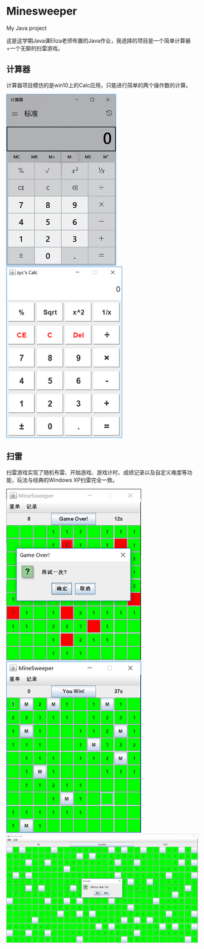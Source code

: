 # Minesweeper
My Java project

这是这学期Java课Eliza老师布置的Java作业，我选择的项目是一个简单计算器+一个无聊的扫雷游戏。

## 计算器
计算器项目模仿的是win10上的Calc应用，只能进行简单的两个操作数的计算。

![image](截图/Win10_Calc.png)
![image](截图/My_Calc.png)

## 扫雷
扫雷游戏实现了随机布雷、开始游戏、游戏计时、成绩记录以及自定义难度等功能，玩法与经典的Windows XP扫雷完全一致。

![image](截图/1.png)
![image](截图/2.png)
![image](截图/3.png)
